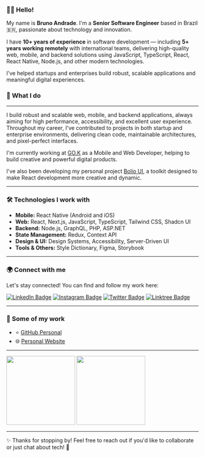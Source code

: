 ### 👋🏽 Hello!

My name is **Bruno Andrade**. I'm a **Senior Software Engineer** based in Brazil 🇧🇷, passionate about technology and innovation. 

I have **10+ years of experience** in software development — including **5+ years working remotely** with international teams, delivering high-quality web, mobile, and backend solutions using JavaScript, TypeScript, React, React Native, Node.js, and other modern technologies.  

I've helped startups and enterprises build robust, scalable applications and meaningful digital experiences.

### 🚀 What I do

---

I build robust and scalable web, mobile, and backend applications, always aiming for high performance, accessibility, and excellent user experience. Throughout my career, I've contributed to projects in both startup and enterprise environments, delivering clean code, maintainable architectures, and pixel-perfect interfaces.

I'm currently working at [GO.K](https://gok.digital/) as a Mobile and Web Developer, helping to build creative and powerful digital products.

I've also been developing my personal project [Bolio UI](https://bolio-ui.com/), a toolkit designed to make React development more creative and dynamic.

---

### 🛠️ Technologies I work with

- **Mobile:** React Native (Android and iOS)
- **Web:** React, Next.js, JavaScript, TypeScript, Tailwind CSS, Shadcn UI
- **Backend:** Node.js, GraphQL, PHP, ASP.NET
- **State Management:** Redux, Context API
- **Design & UI:** Design Systems, Accessibility, Server-Driven UI
- **Tools & Others:** Style Dictionary, Figma, Storybook

---

### 🌍 Connect with me

Let's stay connected! You can find and follow my work here:

[![LinkedIn Badge](https://img.shields.io/badge/-LinkedIn-blue?style=flat&logo=LinkedIn&logoColor=white)](https://www.linkedin.com/in/brunnoandrade/)
[![Instagram Badge](https://img.shields.io/badge/-Instagram-E4405F?style=flat&logo=Instagram&logoColor=white)](https://instagram.com/brunnoandrade/)
[![Twitter Badge](https://img.shields.io/badge/-Twitter-1DA1F2?style=flat&logo=Twitter&logoColor=white)](https://twitter.com/brunnoandrade/)
[![Linktree Badge](https://img.shields.io/badge/-Linktree-43E660?style=flat&logo=Linktree&logoColor=white)](https://linktr.ee/brunnoandrade/)

---

### 📂 Some of my work

- ⭐️ [GitHub Personal](https://github.com/brunnoandrade/)
- 🌐 [Personal Website](https://brunnoandrade.com.br/)

---

<div>
  <img height="180em" src="https://github-readme-stats.vercel.app/api?username=brunnoandrade&show_icons=true&theme=tokyonight&include_all_commits=true&count_private=true" />
  <img height="180em" src="https://github-readme-stats.vercel.app/api/top-langs/?username=brunnoandrade&layout=compact&langs_count=7&theme=tokyonight" />
</div>

---

✨ Thanks for stopping by! Feel free to reach out if you'd like to collaborate or just chat about tech! 🚀
